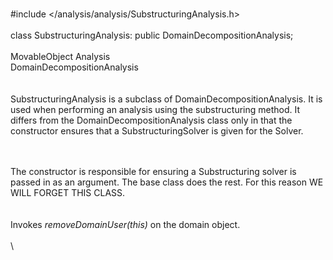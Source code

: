 \
\#include $<$/analysis/analysis/SubstructuringAnalysis.h$>$\
\
class SubstructuringAnalysis: public DomainDecompositionAnalysis;\
\
MovableObject Analysis\
DomainDecompositionAnalysis\
\
\
SubstructuringAnalysis is a subclass of DomainDecompositionAnalysis. It
is used when performing an analysis using the substructuring method. It
differs from the DomainDecompositionAnalysis class only in that the
constructor ensures that a SubstructuringSolver is given for the Solver.

\
\
The constructor is responsible for ensuring a Substructuring solver is
passed in as an argument. The base class does the rest. For this reason
WE WILL FORGET THIS CLASS.\
\
\
Invokes *removeDomainUser(this)* on the domain object.\
\
\
